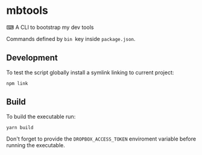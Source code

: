 # mbtools

⌨ A CLI to bootstrap my dev tools

Commands defined by `bin `key inside `package.json`.

## Development

To test the script globally install a symlink linking to current project:

```
npm link
```

## Build

To build the executable run:

```
yarn build
```

Don't forget to provide the `DROPBOX_ACCESS_TOKEN` enviroment variable before running the executable.
